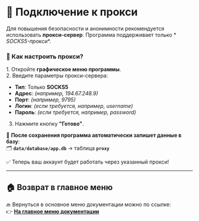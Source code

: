 # 🔐 Подключение к прокси

Для повышения безопасности и анонимности рекомендуется использовать **прокси-сервер**. Программа поддерживает только *
*SOCKS5-прокси**.

### 🔹 Как настроить прокси?

1️. Откройте **графическое меню программы**.  
2️. Введите параметры прокси-сервера:

- **Тип**: Только **SOCKS5**
- **Адрес**: _(например, 194.67.248.9)_
- **Порт**: _(например, 9795)_
- **Логин**: _(если требуется, например, username)_
- **Пароль**: _(если требуется, например, password)_  
  
3. Нажмите кнопку **"Готово"**.

📌 **После сохранения программа автоматически запишет данные в базу**:  
🗂 **`data/database/app.db`** → таблица **`proxy`**

✅ Теперь ваш аккаунт будет работать через указанный прокси!

---

## 🏠 Возврат в главное меню

🔙 Вернуться в основное меню документации можно по ссылке:  
👉 **[На главное меню документации](https://github.com/pyadrus/TelegramMaster_Commentator/blob/master/doc/doc.md)**